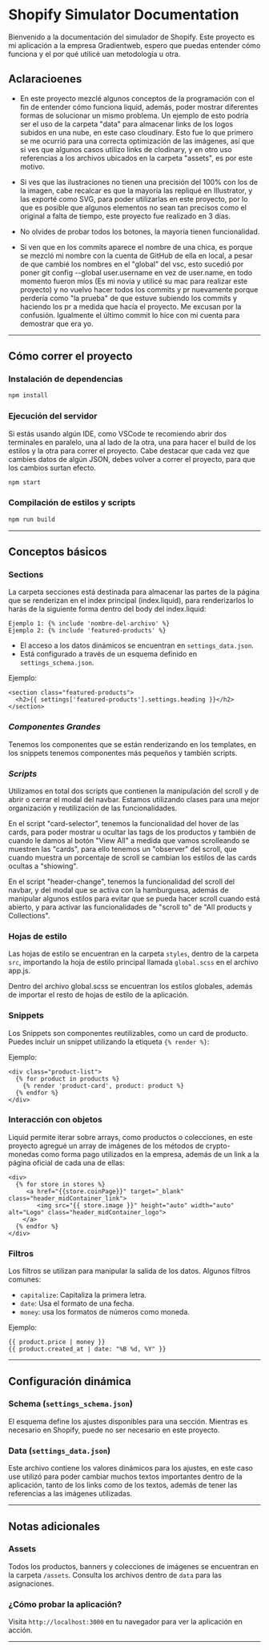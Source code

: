 # Shopify Simulator Documentation

Bienvenido a la documentación del simulador de Shopify. Este proyecto es mi aplicación a la empresa Gradientweb, espero que puedas entender cómo funciona y el por qué utilicé uan metodología u otra.

## **Aclaracioenes**

- En este proyecto mezclé algunos conceptos de la programación con el fin de entender cómo funciona liquid, además, poder mostrar diferentes formas de solucionar un mismo problema. Un ejemplo de esto podría ser el uso de la carpeta "data" para almacenar links de los logos subidos en una nube, en este caso cloudinary. Esto fue lo que primero se me ocurrió para una correcta optimización de las imágenes, así que si ves que algunos casos utilizo links de clodinary, y en otro uso referencias a los archivos ubicados en la carpeta "assets", es por este motivo.

- Si ves que las ilustraciones no tienen una precisión del 100% con los de la imagen, cabe recalcar es que la mayoría las repliqué en Illustrator, y las exporté como SVG, para poder utilizarlas en este proyecto, por lo que es posible que algunos elementos no sean tan precisos como el original a falta de tiempo, este proyecto fue realizado en 3 días.

- No olvides de probar todos los botones, la mayoría tienen funcionalidad.


- Si ven que en los commits aparece el nombre de una chica, es porque se mezcló mi nombre con la cuenta de GitHub de ella en local, a pesar de que cambié los nombres en el "global" del vsc, esto sucedió por poner git config --global user.username en vez de user.name, en todo momento fueron míos (Es mi novia y utilicé su mac para realizar este proyecto) y no vuelvo hacer todos los commits y pr nuevamente porque perdería como "la prueba" de que estuve subiendo los commits y haciendo los pr a medida que hacía el proyecto. Me excusan por la confusión. Igualmente el último commit lo hice con mi cuenta para demostrar que era yo.


---

## **Cómo correr el proyecto**

### **Instalación de dependencias**

```bash
npm install
```

### **Ejecución del servidor**

Si estás usando algún IDE, como VSCode te recomiendo abrir dos terminales en paralelo, una al lado de la otra, una para hacer el build de los estilos y la otra para correr el proyecto. Cabe destacar que cada vez que cambies datos de algún JSON, debes volver a correr el proyecto, para que los cambios surtan efecto.

```bash
npm start
```

### **Compilación de estilos y scripts**

```bash
npm run build
```

---

## **Conceptos básicos**


### **Sections**

La carpeta secciones está destinada para almacenar las partes de la página que se renderizan en el index principal (index.liquid), para renderizarlos lo harás de la siguiente forma dentro del body del index.liquid:

```
Ejemplo 1: {% include 'nombre-del-archivo' %}
Ejemplo 2: {% include 'featured-products' %}
```


- El acceso a los datos dinámicos se encuentran en `settings_data.json`.
- Está configurado a través de un esquema definido en `settings_schema.json`.

Ejemplo:

```liquid
<section class="featured-products">
  <h2>{{ settings['featured-products'].settings.heading }}</h2>
</section>
```

### ***Componentes Grandes***

Tenemos los componentes que se están renderizando en los templates, en los snippets tenemos componentes más pequeños y también scripts.

### ***Scripts***

Utilizamos en total dos scripts que contienen la manipulación del scroll y de abrir o cerrar el modal del navbar. Estamos utilizando clases para una mejor organización y reutilización de las funcionalidades.

En el script "card-selector", tenemos la funcionalidad del hover de las cards, para poder mostrar u ocultar las tags de los productos y también de cuando le damos al botón "View All" a medida que vamos scrolleando se muestren las "cards", para ello tenemos un "observer" del scroll, que cuando muestra un porcentaje de scroll se cambian los estilos de las cards ocultas a "shiowing".

En el script "header-change", tenemos la funcionalidad del scroll del navbar, y del modal que se activa con la hamburguesa, además de manipular algunos estilos para evitar que se pueda hacer scroll cuando está abierto, y para activar las funcionalidades de "scroll to" de "All products y Collections".

### **Hojas de estilo**

Las hojas de estilo se encuentran en la carpeta `styles`, dentro de la carpeta `src`, importando la hoja de estilo principal llamada `global.scss` en el archivo app.js.

Dentro del archivo global.scss se encuentran los estilos globales, además de importar el resto de hojas de estilo de la aplicación.

### **Snippets**

Los Snippets son componentes reutilizables, como un card de producto. Puedes incluir un snippet utilizando la etiqueta `{% render %}`:

Ejemplo:

```liquid
<div class="product-list">
  {% for product in products %}
    {% render 'product-card', product: product %}
  {% endfor %}
</div>
```

### **Interacción con objetos**
Liquid permite iterar sobre arrays, como productos o colecciones, en este proyecto agregué un array de imágenes de los métodos de crypto-monedas como forma pago utilizados en la empresa, además de un link a la página oficial de cada una de ellas:

```liquid
<div>
  {% for store in stores %}
     <a href="{{store.coinPage}}" target="_blank" class="header_midContainer_link">
        <img src="{{ store.image }}" height="auto" width="auto" alt="Logo" class="header_midContainer_logo">
    </a>
  {% endfor %}
</div>
```

### **Filtros**
Los filtros se utilizan para manipular la salida de los datos. Algunos filtros comunes:

- `capitalize`: Capitaliza la primera letra.
- `date`: Usa el formato de una fecha.
- `money`: usa los formatos de números como moneda.

Ejemplo:

```liquid
{{ product.price | money }}
{{ product.created_at | date: "%B %d, %Y" }}
```

---

## **Configuración dinámica**

### **Schema (`settings_schema.json`)**

El esquema define los ajustes disponibles para una sección. Mientras es necesario en Shopify, puede no ser necesario en este proyecto.

### **Data (`settings_data.json`)**

Este archivo contiene los valores dinámicos para los ajustes, en este caso use utilizó para poder cambiar muchos textos importantes dentro de la aplicación, tanto de los links como de los textos, además de tener las referencias a las imágenes utilizadas.

---

## **Notas adicionales**

### **Assets**

Todos los productos, banners y colecciones de imágenes se encuentran en la carpeta `/assets`. Consulta los archivos dentro de `data` para las asignaciones.

### **¿Cómo probar la aplicación?**
Visita `http://localhost:3000` en tu navegador para ver la aplicación en acción.

---


